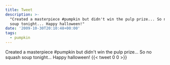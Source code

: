 ```yaml
---
title: Tweet
description: >-
  "Created a masterpiece #pumpkin but didn't win the pulp prize... So no squash
  soup tonight... Happy halloween!"
date: '2009-10-30T20:10:48+00:00'
tags:
  - pumpkin
---
```

Created a masterpiece #pumpkin but didn't win the pulp prize... So no squash soup tonight... Happy halloween!
      {{< tweet 0 0 >}}
    
